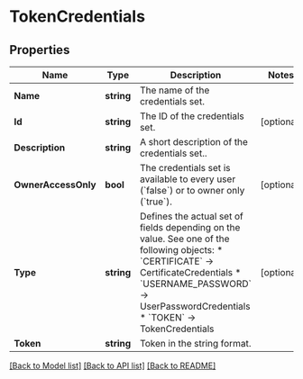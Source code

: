 # TokenCredentials

## Properties

Name | Type | Description | Notes
------------ | ------------- | ------------- | -------------
**Name** | **string** | The name of the credentials set. | 
**Id** | **string** | The ID of the credentials set. | [optional] 
**Description** | **string** | A short description of the credentials set.. | 
**OwnerAccessOnly** | **bool** | The credentials set is available to every user (&#x60;false&#x60;) or to owner only (&#x60;true&#x60;). | [optional] 
**Type** | **string** | Defines the actual set of fields depending on the value. See one of the following objects:   * &#x60;CERTIFICATE&#x60; -&gt; CertificateCredentials  * &#x60;USERNAME_PASSWORD&#x60; -&gt; UserPasswordCredentials  * &#x60;TOKEN&#x60; -&gt; TokenCredentials   | [optional] 
**Token** | **string** | Token in the string format. | 

[[Back to Model list]](../README.md#documentation-for-models) [[Back to API list]](../README.md#documentation-for-api-endpoints) [[Back to README]](../README.md)


